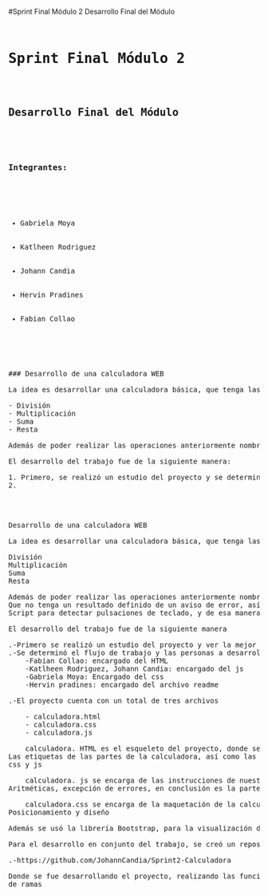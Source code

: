 #Sprint Final Módulo 2
Desarrollo Final del Módulo


<pre>
 <h1>Sprint Final Módulo 2</h1>
    <h2>Desarrollo Final del Módulo</h2>

    <h3>Integrantes:</h3>
    <ul>
        <li>Gabriela Moya</li>
        <li>Katlheen Rodriguez</li>
        <li>Johann Candia</li>
        <li>Hervin Pradines</li>
        <li>Fabian Collao</li>
    </ul>


### Desarrollo de una calculadora WEB

La idea es desarrollar una calculadora básica, que tenga las operaciones básicas:

- División
- Multiplicación
- Suma
- Resta

Además de poder realizar las operaciones anteriormente nombradas, al realizar una operación que no tenga un resultado definido, debe mostrar un aviso de error. Asimismo, se implementó un script para detectar pulsaciones de teclado, y de esa manera poder usar la calculadora de mejor manera.

El desarrollo del trabajo fue de la siguiente manera:

1. Primero, se realizó un estudio del proyecto y se determinó la mejor manera de desarrollarlo.
2.




Desarrollo de una calculadora WEB

La idea es desarrollar una calculadora básica, que tenga las operaciones básicas:

División
Multiplicación
Suma
Resta

Además de poder realizar las operaciones anteriormente nombradas, al realizar una operación 
Que no tenga un resultado definido de un aviso de error, así mismo se realizó un
Script para detectar pulsaciones de teclado, y de esa manera poder usarla de mejor manera

El desarrollo del trabajo fue de la siguiente manera

.-Primero se realizó un estudio del proyecto y ver la mejor manera de desarrollarlo
.-Se determinó el flujo de trabajo y las personas a desarrollarlo
	-Fabian Collao: encargado del HTML
	-Katlheen Rodriguez, Johann Candia: encargado del js
	-Gabriela Moya: Encargado del css
	-Hervin pradines: encargado del archivo readme

.-El proyecto cuenta con un total de tres archivos

	- calculadora.html
	- calculadora.css
	- calculadora.js
	
	calculadora. HTML es el esqueleto del proyecto, donde se encuentran ubicadas 
Las etiquetas de las partes de la calculadora, así como las referencias a las instrucciones
css y js
	
	calculadora. js se encarga de las instrucciones de nuestra calculadora, operaciones 
Aritméticas, excepción de errores, en conclusión es la parte lógica

	calculadora.css se encarga de la maquetación de la calculadora, dando colores,
Posicionamiento y diseño 

Además se usó la librería Bootstrap, para la visualización de la calculadora

Para el desarrollo en conjunto del trabajo, se creó un repositorio en github

.-https://github.com/JohannCandia/Sprint2-Calculadora

Donde se fue desarrollando el proyecto, realizando las funciones de clonado, creación
de ramas
</pre>
